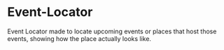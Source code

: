 # Event-Locator
Event Locator made to locate upcoming events or places that host those events, showing how the place actually looks like.
